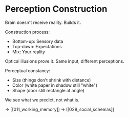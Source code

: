# Perception Construction

Brain doesn't receive reality. Builds it.

Construction process:
- Bottom-up: Sensory data
- Top-down: Expectations
- Mix: Your reality

Optical illusions prove it.
Same input, different perceptions.

Perceptual constancy:
- Size (things don't shrink with distance)
- Color (white paper in shadow still "white")
- Shape (door still rectangle at angle)

We see what we predict, not what is.

→ [[011_working_memory]]
→ [[028_social_schemas]]